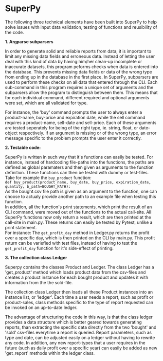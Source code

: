 
# SuperPy 


The following three technical elements have been built into SuperPy to help solve issues with input data validation, testing of functions and reusibility of the code.



**1. Argparse subparsers** 

In order to generate solid and reliable reports from data, it is important to limit any missing data fields and erroneous data. Instead of letting the user deal with this kind of data by having him/her clean-up incomplete or inaccurate datasets, this program peforms checks when data is entered into the database. This prevents missing data fields or data of the wrong type from ending up in the database in the first place. 
In SuperPy, subparsers are used to perform these checks on all data that entered through the CLI. Each sub-command in this program requires a unique set of arguments and the subparsers allow the program to distinguish between them. This means that for each individual command,  different required and optional arguments were set, which are all validated for type. 

For instance, the 'buy' command prompts the user to always enter a product-name, buy-price and expiration date, while the sell command requires a product-name, sell-date and sell-price. Each of these arguments are tested seperately for being of the right type, ie. string, float, or date-object respectively. If an argument is missing or of the wrong type, an error message specific to the problem prompts the user enter it correctly.


**2. Testable code:**

SuperPy is written in such way that it's functions can easily be tested. For instance, instead of hardcoding file-paths into the functions, the paths are defined as global paramaters and then given as arguments to the function definition. These functions can then be tested with dummy or test-files.  
Take for example the ```buy_product``` function:  
```def buy_product(product_name, buy_date, buy_price, expiration_date, quantity, b_path=BOUGHT_PATH):```  
As the bought.csv file path is given as an argument to the function, one can choose to actualy provide another path to an example file when testing this function.   
In addition, all the function's print statements, which print the result of an CLI command, were moved out of the functions to the actual call-site. All SuperPy functions now only return a result, which are then printed at the call-site in main.py. These returns can easily be tested by Pytest, unlike a print statement.  
For instance:  The ```get_profit_day``` method in Ledger.py returns the profit over a specific day, which is then printed on the CLI by main.py. This profit return can be variefied with test files,  instead of having to test the ```get_profit_day``` function for it's side-effect of printing.

**3. The collection class Ledger**

Superpy contains the classes Product and Ledger. The class Ledger has a 'get_product' method which loads product data from the csv-files and creates a product instance for each bought product and updates it with information from the the sold-file. 

The collection class Ledger then loads all these Product instances into an instance list, or 'ledger'. Each time a user needs a report, such as profit or product-sales, class methods specific to the type of report requested can be invoked on an up-to-date ledger. 

The advantage of structuring the code in this way, is that the class ledger provides a data structure which is better geared towards generating reports, than extracting the specific data directly from the two 'bought' and 'sold' csv-files everytime a report is queried. Report parameters, such as type and date, can be adjusted easily on a ledger without having to rewrite any code. In addition, any new report-types that a user requires in the future (such as daily profit over a specific year) can easily be added as new 'get_report' methods within the ledger class. 




